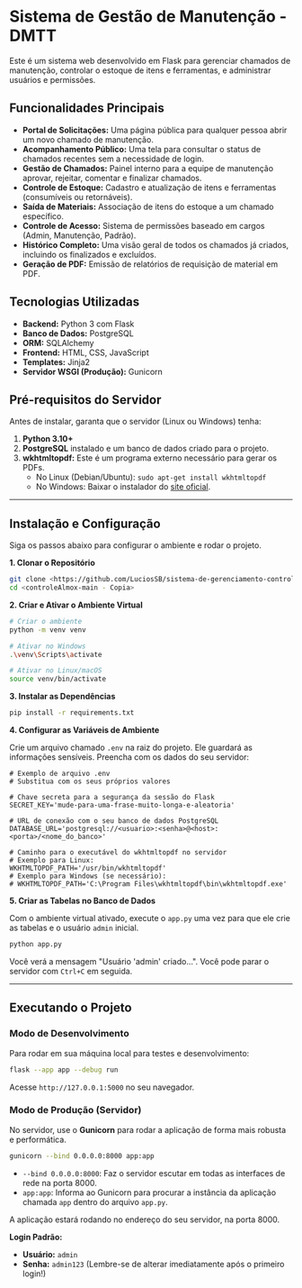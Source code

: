 # Sistema de Gestão de Manutenção - DMTT

Este é um sistema web desenvolvido em Flask para gerenciar chamados de manutenção, controlar o estoque de itens e ferramentas, e administrar usuários e permissões.

## Funcionalidades Principais

* **Portal de Solicitações:** Uma página pública para qualquer pessoa abrir um novo chamado de manutenção.
* **Acompanhamento Público:** Uma tela para consultar o status de chamados recentes sem a necessidade de login.
* **Gestão de Chamados:** Painel interno para a equipe de manutenção aprovar, rejeitar, comentar e finalizar chamados.
* **Controle de Estoque:** Cadastro e atualização de itens e ferramentas (consumíveis ou retornáveis).
* **Saída de Materiais:** Associação de itens do estoque a um chamado específico.
* **Controle de Acesso:** Sistema de permissões baseado em cargos (Admin, Manutenção, Padrão).
* **Histórico Completo:** Uma visão geral de todos os chamados já criados, incluindo os finalizados e excluídos.
* **Geração de PDF:** Emissão de relatórios de requisição de material em PDF.

## Tecnologias Utilizadas

* **Backend:** Python 3 com Flask
* **Banco de Dados:** PostgreSQL
* **ORM:** SQLAlchemy
* **Frontend:** HTML, CSS, JavaScript
* **Templates:** Jinja2
* **Servidor WSGI (Produção):** Gunicorn

## Pré-requisitos do Servidor

Antes de instalar, garanta que o servidor (Linux ou Windows) tenha:

1.  **Python 3.10+**
2.  **PostgreSQL** instalado e um banco de dados criado para o projeto.
3.  **wkhtmltopdf:** Este é um programa externo necessário para gerar os PDFs.
    * No Linux (Debian/Ubuntu): `sudo apt-get install wkhtmltopdf`
    * No Windows: Baixar o instalador do [site oficial](https://wkhtmltopdf.org/downloads.html).

---

## Instalação e Configuração

Siga os passos abaixo para configurar o ambiente e rodar o projeto.

**1. Clonar o Repositório**
```bash
git clone <https://github.com/LuciosSB/sistema-de-gerenciamento-controle>
cd <controleAlmox-main - Copia>
```

**2. Criar e Ativar o Ambiente Virtual**
```bash
# Criar o ambiente
python -m venv venv

# Ativar no Windows
.\venv\Scripts\activate

# Ativar no Linux/macOS
source venv/bin/activate
```

**3. Instalar as Dependências**
```bash
pip install -r requirements.txt
```

**4. Configurar as Variáveis de Ambiente**

Crie um arquivo chamado `.env` na raiz do projeto. Ele guardará as informações sensíveis. Preencha com os dados do seu servidor:

```env
# Exemplo de arquivo .env
# Substitua com os seus próprios valores

# Chave secreta para a segurança da sessão do Flask
SECRET_KEY='mude-para-uma-frase-muito-longa-e-aleatoria'

# URL de conexão com o seu banco de dados PostgreSQL
DATABASE_URL='postgresql://<usuario>:<senha>@<host>:<porta>/<nome_do_banco>'

# Caminho para o executável do wkhtmltopdf no servidor
# Exemplo para Linux:
WKHTMLTOPDF_PATH='/usr/bin/wkhtmltopdf'
# Exemplo para Windows (se necessário):
# WKHTMLTOPDF_PATH='C:\Program Files\wkhtmltopdf\bin\wkhtmltopdf.exe'
```

**5. Criar as Tabelas no Banco de Dados**

Com o ambiente virtual ativado, execute o `app.py` uma vez para que ele crie as tabelas e o usuário `admin` inicial.

```bash
python app.py
```
Você verá a mensagem "Usuário 'admin' criado...". Você pode parar o servidor com `Ctrl+C` em seguida.

---

## Executando o Projeto

### Modo de Desenvolvimento

Para rodar em sua máquina local para testes e desenvolvimento:
```bash
flask --app app --debug run
```
Acesse `http://127.0.0.1:5000` no seu navegador.

### Modo de Produção (Servidor)

No servidor, use o **Gunicorn** para rodar a aplicação de forma mais robusta e performática.

```bash
gunicorn --bind 0.0.0.0:8000 app:app
```
* `--bind 0.0.0.0:8000`: Faz o servidor escutar em todas as interfaces de rede na porta 8000.
* `app:app`: Informa ao Gunicorn para procurar a instância da aplicação chamada `app` dentro do arquivo `app.py`.

A aplicação estará rodando no endereço do seu servidor, na porta 8000.

**Login Padrão:**
* **Usuário:** `admin`
* **Senha:** `admin123` (Lembre-se de alterar imediatamente após o primeiro login!)